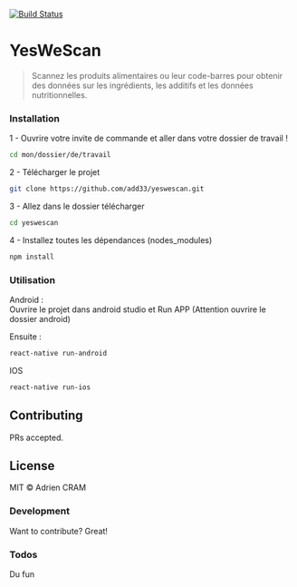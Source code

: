 [![Build Status](https://travis-ci.org/joemccann/dillinger.svg?branch=master)](https://travis-ci.org/joemccann/dillinger)

# YesWeScan
> Scannez les produits alimentaires ou leur code-barres pour obtenir des données sur les ingrédients, les additifs et les données nutritionnelles.


### Installation
1 - Ouvrire votre invite de commande et aller dans votre dossier de travail !
```sh
cd mon/dossier/de/travail
```

2 - Télécharger le projet
```sh
git clone https://github.com/add33/yeswescan.git
```

3 - Allez dans le dossier télécharger
```sh
cd yeswescan
```

4 - Installez toutes les dépendances (nodes_modules)
```sh
npm install
```

### Utilisation 
Android :  
Ouvrire le projet dans android studio et Run APP (Attention ouvrire le dossier android) 

Ensuite :
```sh
react-native run-android
```

IOS
```sh
react-native run-ios
```

## Contributing
PRs accepted.

## License
MIT © Adrien CRAM

### Development
Want to contribute? Great!

### Todos
Du fun

